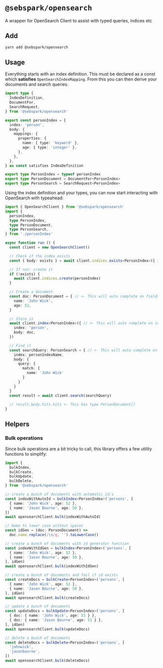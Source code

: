 # `@sebspark/opensearch`

A wrapper for OpenSearch Client to assist with typed queries, indices etc

## Add

```zsh
yarn add @sebspark/opensearch
```

## Usage

Everything starts with an index definition. This must be declared as a const which **satisfies** `OpenSearchIndexMapping`. From this you can then derive your documents and search queries.

```typescript
import type {
  IndexDefinition,
  DocumentFor,
  SearchRequest,
} from '@sebspark/opensearch'

export const personIndex = {
  index: 'person',
  body: {
    mappings: {
      properties: {
        name: { type: 'keyword' },
        age: { type: 'integer' },
      },
    },
  },
} as const satisfies IndexDefinition

export type PersonIndex = typeof personIndex
export type PersonDocument = DocumentFor<PersonIndex>
export type PersonSearch = SearchRequest<PersonIndex>
```

Using the index definition and your types, you can now start interacting with OpenSearch with typeahead:

```typescript
import { OpenSearchClient } from '@sebspark/opensearch'
import {
  personIndex,
  type PersonIndex,
  type PersonDocument,
  type PersonSearch,
} from './personIndex'

async function run () {
  const client = new OpenSearchClient()

  // Check if the index exists
  const { body: exists } = await client.indices.exists<PersonIndex>({ index: 'person' })

  // If not: create it
  if (!exists) {
    await client.indices.create(personIndex)
  }

  // Create a document
  const doc: PersonDocument = { // <- This will auto complete on fields and types
    name: 'John Wick',
    age: 52,
  }

  // Store it
  await client.index<PersonIndex>({ // <- This will auto complete on index name
    index: 'person',
    body: doc,
  })

  // Find it
  const searchQuery: PersonSearch = { // <- This will auto complete on fields and types
    index: personIndexName,
    body: {
      query: {
        match: {
          name: 'John Wick'
        }
      }
    }
  }
  const result = await client.search(searchQuery)
  
  // result.body.hits.hits <- This has type PersonDocument[]
}
```

## Helpers

### Bulk operations

Since bulk operations are a bit tricky to call, this library offers a few utility functions to simplify:

```typescript
import {
  bulkIndex,
  bulkCreate,
  bulkUpdate,
  bulkDelete,
} from '@sebspark/opensearch'

// create a bunch of documents with automatic id:s
const indexWithAutoId = bulkIndex<PersonIndex>('persons', [
  { name: 'John Wick', age: 52 },
  { name: 'Jason Bourne', age: 50 },
])
await opensearchClient.bulk(indexWithAutoId)

// Name to lower case without spaces
const idGen = (doc: PersonDocument) =>
  doc.name.replace(/\s/g, '').toLowerCase()

// create a bunch of documents with id generator function
const indexWithIdGen = bulkIndex<PersonIndex>('persons', [
  { name: 'John Wick', age: 52 },
  { name: 'Jason Bourne', age: 50 },
], idGen)
await opensearchClient.bulk(indexWithIdGen)

// create a bunch of documents and fail if id exists
const createDocs = bulkCreate<PersonIndex>('persons', [
  { name: 'John Wick', age: 52 },
  { name: 'Jason Bourne', age: 50 },
], idGen)
await opensearchClient.bulk(createDocs)

// update a bunch of documents
const updateDocs = bulkUpdate<PersonIndex>('persons', [
  { doc: { name: 'John Wick', age: 53 } },
  { doc: { name: 'Jason Bourne', age: 51 } },
], idGen)
await opensearchClient.bulk(updateDocs)

// delete a bunch of documents
const deleteDocs = bulkDelete<PersonIndex>('persons', [
  'johnwick',
  'jasonbourne',
])
await opensearchClient.bulk(deleteDocs)
```
